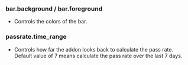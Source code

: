 ### bar.background / bar.foreground

- Controls the colors of the bar.

### passrate.time_range

- Controls how far the addon looks back to calculate the pass rate. Default value of 7 means calculate the pass rate over the last 7 days.
